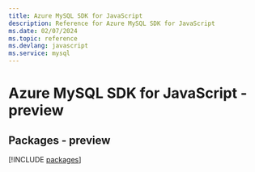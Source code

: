 ```yaml
---
title: Azure MySQL SDK for JavaScript
description: Reference for Azure MySQL SDK for JavaScript
ms.date: 02/07/2024
ms.topic: reference
ms.devlang: javascript
ms.service: mysql
---
```

# Azure MySQL SDK for JavaScript - preview
## Packages - preview
[!INCLUDE [packages](mysql-index.md)]